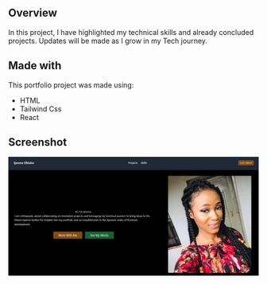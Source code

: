 ## Overview
In this project, I have highlighted my technical skills and already concluded projects.
Updates will be made as I grow in my Tech journey.

## Made with

This portfolio project was made using:
- HTML
- Tailwind Css
- React

## Screenshot

![](./my-portfolio/public/portfolio_screenshot.PNG)